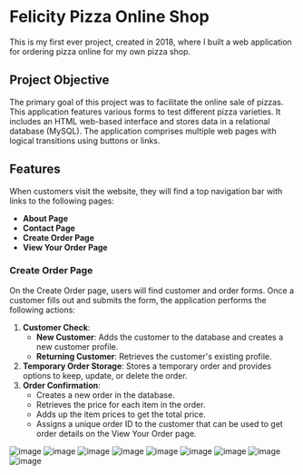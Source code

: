 # Felicity Pizza Online Shop

This is my first ever project, created in 2018, where I built a web application for ordering pizza online for my own pizza shop.

## Project Objective

The primary goal of this project was to facilitate the online sale of pizzas. This application features various forms to test different pizza varieties. It includes an HTML web-based interface and stores data in a relational database (MySQL). The application comprises multiple web pages with logical transitions using buttons or links.

## Features

When customers visit the website, they will find a top navigation bar with links to the following pages:
- **About Page**
- **Contact Page**
- **Create Order Page**
- **View Your Order Page**

### Create Order Page

On the Create Order page, users will find customer and order forms. Once a customer fills out and submits the form, the application performs the following actions:
1. **Customer Check**: 
    - **New Customer**: Adds the customer to the database and creates a new customer profile.
    - **Returning Customer**: Retrieves the customer's existing profile.
2. **Temporary Order Storage**: Stores a temporary order and provides options to keep, update, or delete the order.
3. **Order Confirmation**: 
    - Creates a new order in the database.
    - Retrieves the price for each item in the order.
    - Adds up the item prices to get the total price.
    - Assigns a unique order ID to the customer that can be used to get order details on the View Your Order page.

![image](https://github.com/felicitybui1/Felicity-Pizza-Online-Shop/assets/168895497/529b87b6-9082-4011-9169-272e89af2a71)
![image](https://github.com/felicitybui1/Felicity-Pizza-Online-Shop/assets/168895497/760c46e2-2e02-4ee3-8486-a58a2f605854)
![image](https://github.com/felicitybui1/Felicity-Pizza-Online-Shop/assets/168895497/bc371f09-b6b3-4d97-89a6-fe82cfbc6832)
![image](https://github.com/felicitybui1/Felicity-Pizza-Online-Shop/assets/168895497/4b1e6d14-76e3-4392-9637-5686b1e87854)
![image](https://github.com/felicitybui1/Felicity-Pizza-Online-Shop/assets/168895497/4667b9d4-b12a-4795-b883-4312d009ba2a)
![image](https://github.com/felicitybui1/Felicity-Pizza-Online-Shop/assets/168895497/08b8bae9-bdbc-46ef-9794-e4c1be0dcdb1)
![image](https://github.com/felicitybui1/Felicity-Pizza-Online-Shop/assets/168895497/f4c6469c-acaf-42cb-a0d1-9b59d4a19e40)
![image](https://github.com/felicitybui1/Felicity-Pizza-Online-Shop/assets/168895497/3c2836ed-edca-4771-a128-ede754c81718)
![image](https://github.com/felicitybui1/Felicity-Pizza-Online-Shop/assets/168895497/f484448f-70d3-4688-97ea-0877b9542ecb)




